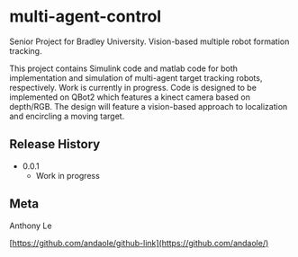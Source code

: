 # multi-agent-control
Senior Project for Bradley University. Vision-based multiple robot formation tracking.


  This project contains Simulink code and matlab code for both implementation and simulation of multi-agent target tracking robots, respectively. Work is currently in progress. 
  Code is designed to be implemented on QBot2 which features a kinect camera based on depth/RGB. The design will feature a vision-based approach to localization and encircling a moving target.


## Release History


* 0.0.1
    * Work in progress

## Meta

Anthony Le

[https://github.com/andaole/github-link](https://github.com/andaole/)
